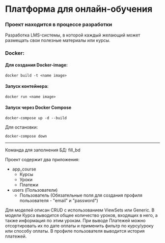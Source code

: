 # Платформа для онлайн-обучения
### Проект находится в процессе разработки

Разработка LMS-системы, в которой каждый желающий может размещать свои полезные материалы или курсы.

### Docker:
#### Для создания Docker-image:

`docker build -t <name image>`


#### Запуск контейнера:


`docker run <name image>`



#### Запуск через Docker Compose

`docker-compose up -d --build`


Для остановки:

`docker-compose down`


<hr>

Команда для заполнения БД: fill_bd

Проект содержит два приложения:
- app_course
    - Курсы 
    - Уроки
    - Платежи
- users (Пользователи)
    - Пользователь (Обязательные поля для создания профиля пользователя - "email" и "password")

Для моделей описан CRUD с использованием ViewSets или Generic.
В модели Курса выводится общее количество уроков, входящих в него, а также информация по этим урокам.
При выводе Платежей можно отсортировать их по дате оплаты и применить фильтр по курсу/уроку или способу оплаты.
В профиле пользователя выводится история платежей.